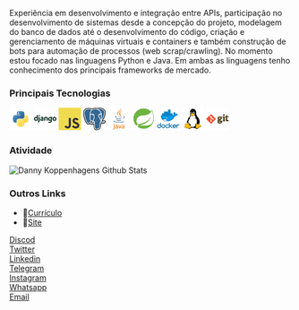 Experiência em desenvolvimento e integração entre APIs, participação no desenvolvimento de sistemas desde a concepção do projeto, modelagem do banco de dados até o desenvolvimento do código, criação e gerenciamento de máquinas virtuais e containers e também construção de bots para automação de processos (web scrap/crawling). No momento estou focado nas linguagens Python e Java. Em ambas as linguagens tenho conhecimento dos principais frameworks de mercado.
<br>


### Principais Tecnologias
<code><img height="40" src="https://raw.githubusercontent.com/github/explore/80688e429a7d4ef2fca1e82350fe8e3517d3494d/topics/python/python.png"></code>
<code><img height="40" src="https://raw.githubusercontent.com/github/explore/80688e429a7d4ef2fca1e82350fe8e3517d3494d/topics/django/django.png"></code>
<code><img height="40" src="https://raw.githubusercontent.com/github/explore/80688e429a7d4ef2fca1e82350fe8e3517d3494d/topics/javascript/javascript.png"></code>
<code><img height="40" src="https://raw.githubusercontent.com/github/explore/80688e429a7d4ef2fca1e82350fe8e3517d3494d/topics/postgresql/postgresql.png"></code>
<code><img height="40" src="https://raw.githubusercontent.com/github/explore/80688e429a7d4ef2fca1e82350fe8e3517d3494d/topics/java/java.png"></code>
<code><img height="40" src="https://raw.githubusercontent.com/github/explore/80688e429a7d4ef2fca1e82350fe8e3517d3494d/topics/spring-boot/spring-boot.png"></code>
<code><img height="40" src="https://raw.githubusercontent.com/github/explore/80688e429a7d4ef2fca1e82350fe8e3517d3494d/topics/docker/docker.png"></code>
<code><img height="40" src="https://raw.githubusercontent.com/github/explore/80688e429a7d4ef2fca1e82350fe8e3517d3494d/topics/linux/linux.png"></code>
<code><img height="40" src="https://raw.githubusercontent.com/github/explore/80688e429a7d4ef2fca1e82350fe8e3517d3494d/topics/git/git.png"></code>
<br>

### Atividade

<img src="https://github-readme-stats.vercel.app/api?username=souluanf&show_icons=true" alt="Danny Koppenhagens Github Stats"></img>


### Outros Links
- 📝[Currículo](https://luanfernandes.dev/resume)
- 🚧[Site](https://luanfernandes.dev)


<a href="https://discord.com/users/316011012337827840" target="_blank">Discod</a><br/>
<a href="https://twitter.com/souluanf" target="_blank">Twitter</a><br/>
<a href="https://www.linkedin.com/in/souluanf/" target="_blank">Linkedin</a><br/>
<a href="https://t.me/souluanf" target="_blank">Telegram</a><br/>
<a href="https://www.instagram.com/souluanf/" target="_blank">Instagram</a><br/>
<a href="https://api.whatsapp.com/send?phone=5511954875270" target="_blank">Whatsapp</a><br/>
<a href="mailto:hello@luanfernandes.dev" target="_blank">Email</a><br/>
